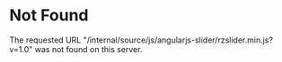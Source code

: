 # Not Found
The requested URL "/internal/source/js/angularjs-slider/rzslider.min.js?v=1.0" was not found on this server.
